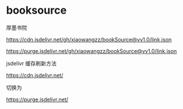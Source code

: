 # booksource
厚墨书院


https://cdn.jsdelivr.net/gh/xiaowangzz/bookSource@vv1.0/link.json

https://purge.jsdelivr.net/gh/xiaowangzz/bookSource@vv1.0/link.json

jsdelivr 缓存刷新方法

https://cdn.jsdelivr.net/

切换为

https://purge.jsdelivr.net/